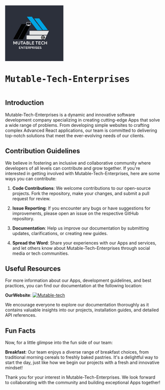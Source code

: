<pre><img src="profile/logo.png"/>  <h1>Mutable-Tech-Enterprises</h1></pre>


## Introduction

Mutable-Tech-Enterprises is a dynamic and innovative software development company specializing in creating cutting-edge Apps that solve a wide range of problems. From developing simple websites to crafting complex Advanced React applications, our team is committed to delivering top-notch solutions that meet the ever-evolving needs of our clients.

## Contribution Guidelines

We believe in fostering an inclusive and collaborative community where developers of all levels can contribute and grow together. If you're interested in getting involved with Mutable-Tech-Enterprises, here are some ways you can contribute:

1. **Code Contributions**: We welcome contributions to our open-source projects. Fork the repository, make your changes, and submit a pull request for review.

2. **Issue Reporting**: If you encounter any bugs or have suggestions for improvements, please open an issue on the respective GitHub repository.

3. **Documentation**: Help us improve our documentation by submitting updates, clarifications, or creating new guides.

4. **Spread the Word**: Share your experiences with our Apps and services, and let others know about Mutable-Tech-Enterprises through social media or tech communities.

## Useful Resources

For more information about our Apps, development guidelines, and best practices, you can find our documentation at the following location:

**OurWebsite**: [![Mutable-tech]()](https://mutabletech.co.ke/)


We encourage everyone to explore our documentation thoroughly as it contains valuable insights into our projects, installation guides, and detailed API references.

## Fun Facts

Now, for a little glimpse into the fun side of our team:

**Breakfast**: Our team enjoys a diverse range of breakfast choices, from traditional morning cereals to freshly baked pastries. It's a delightful way to start the day, just like how we begin our projects with a fresh and innovative mindset!

Thank you for your interest in Mutable-Tech-Enterprises. We look forward to collaborating with the community and building exceptional Apps together!
